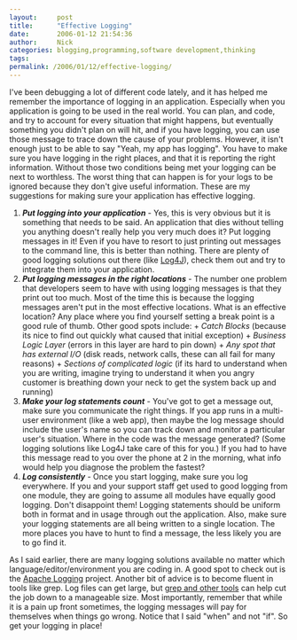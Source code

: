 ```yaml
---
layout:     post
title:      "Effective Logging"
date:       2006-01-12 21:54:36
author:     Nick
categories: blogging,programming,software development,thinking
tags:  
permalink: /2006/01/12/effective-logging/
---
```

I've been debugging a lot of different code lately, and it has helped me remember the importance of logging in an application. Especially when you application is going to be used in the real world. You can plan, and code, and try to account for every situation that might happens, but eventually something you didn't plan on will hit, and if you have logging, you can use those message to trace down the cause of your problems. However, it isn't enough just to be able to say "Yeah, my app has logging". You have to make sure you have logging in the right places, and that it is reporting the right information. Without those two conditions being met your logging can be next to worthless. The worst thing that can happen is for your logs to be ignored because they don't give useful information. These are my suggestions for making sure your application has effective logging. 

  1. _**Put logging into your application**_ \- Yes, this is very obvious but it is something that needs to be said. An application that dies without telling you anything doesn't really help you very much does it? Put logging messages in it! Even if you have to resort to just printing out messages to the command line, this is better than nothing. There are plenty of good logging solutions out there (like [Log4J](http://logging.apache.org/log4j/docs/)), check them out and try to integrate them into your application.
  2. _**Put logging messages in the right locations**_ \- The number one problem that developers seem to have with using logging messages is that they print out too much. Most of the time this is because the logging messages aren't put in the most effective locations. What is an effective location? Any place where you find yourself setting a break point is a good rule of thumb. Other good spots include: + _Catch Blocks_ (because its nice to find out quickly what caused that initial exception) + _Business Logic Layer_ (errors in this layer are hard to pin down) + _Any spot that has external I/O_ (disk reads, network calls, these can all fail for many reasons) + _Sections of complicated logic_ (if its hard to understand when you are writing, imagine trying to understand it when you angry customer is breathing down your neck to get the system back up and running)
  3. **_Make your log statements count_** \- You've got to get a message out, make sure you communicate the right things. If you app runs in a multi-user environment (like a web app), then maybe the log message should include the user's name so you can track down and monitor a particular user's situation. Where in the code was the message generated? (Some logging solutions like Log4J take care of this for you.) If you had to have this message read to you over the phone at 2 in the morning, what info would help you diagnose the problem the fastest?
  4. _**Log consistently**_ \- Once you start logging, make sure you log everywhere. If you and your support staff get used to good logging from one module, they are going to assume all modules have equally good logging. Don't disappoint them! Logging statements should be uniform both in format and in usage through out the application. Also, make sure your logging statements are all being written to a single location. The more places you have to hunt to find a message, the less likely you are to go find it.

As I said earlier, there are many logging solutions available no matter which language/editor/environment you are coding in. A good spot to check out is the [Apache Logging](http://logging.apache.org/) project. Another bit of advice is to become fluent in tools like grep. Log files can get large, but [grep and other tools](http://creativebits.org/webdev/command_line_tips_to_analyse_log_files) can help cut the job down to a manageable size. Most importantly, remember that while it is a pain up front sometimes, the logging messages will pay for themselves when things go wrong. Notice that I said "when" and not "if". So get your logging in place!
